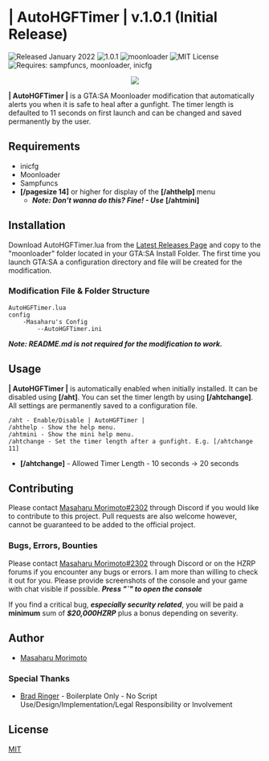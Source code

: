 # | AutoHGFTimer | v.1.0.1 (Initial Release)
![Released January 2022](https://img.shields.io/badge/release%20date-January%202022-purple)
![1.0.1](https://raster.shields.io/badge/version-v1.0.1-blue)
![moonloader](https://img.shields.io/badge/lua-moonloader-orange)
![MIT License](https://img.shields.io/badge/license-MIT-green)
![Requires: sampfuncs, moonloader, inicfg](https://img.shields.io/badge/requires-sampfuncs%20|%20moonloader%20|%20inicfg-red)

<p align="center">
<img src="https://imgur.com/jT9bNVF.png">
</p>

**| AutoHGFTimer |** is a GTA:SA Moonloader modification that automatically alerts you when it is safe to heal after a gunfight. The timer length is defaulted to 11 seconds on first launch and can be changed and saved permanently by the user.

## Requirements
- inicfg
- Moonloader
- Sampfuncs
- **[/pagesize 14]** or higher for display of the **[/ahthelp]** menu
  - ***Note: Don't wanna do this? Fine! - Use*** **[/ahtmini]**

## Installation
Download AutoHGFTimer.lua from the [Latest Releases Page](https://github.com/morimotoindustries/AutoHGFTimer/releases/) and copy to the "moonloader" folder located in your GTA:SA Install Folder. The first time you launch GTA:SA a configuration directory and file will be created for the modification.

### Modification File & Folder Structure
```
AutoHGFTimer.lua
config
    -Masaharu's Config
        --AutoHGFTimer.ini
```

***Note: README.md is not required for the modification to work.***

## Usage
**| AutoHGFTimer |** is automatically enabled when initially installed. It can be disabled using **[/aht]**. You can set the timer length by using **[/ahtchange]**. All settings are permanently saved to a configuration file.

```
/aht - Enable/Disable | AutoHGFTimer |
/ahthelp - Show the help menu.
/ahtmini - Show the mini help menu.
/ahtchange - Set the timer length after a gunfight. E.g. [/ahtchange 11]
```

- **[/ahtchange]** - Allowed Timer Length - 10 seconds -> 20 seconds

## Contributing
Please contact [Masaharu Morimoto#2302](https://litelink.at/masaharu) through Discord if you would like to contribute to this project. Pull requests are also welcome however, cannot be guaranteed to be added to the official project.

### Bugs, Errors, Bounties
Please contact [Masaharu Morimoto#2302](https://litelink.at/masaharu) through Discord or on the HZRP forums if you encounter any bugs or errors. I am more than willing to check it out for you. Please provide screenshots of the console and your game with chat visible if possible. ***Press "`" to open the console***

If you find a critical bug, ***especially security related***, you will be paid a **minimum** sum of ***$20,000HZRP*** plus a bonus depending on severity.

## Author
- [Masaharu Morimoto](https://litelink.at/masaharu)

### Special Thanks
- [Brad Ringer](https://forums.hzgaming.net/member.php/34885-Brad-Ringer) - Boilerplate Only - No Script Use/Design/Implementation/Legal Responsibility or Involvement

## License
[MIT](https://choosealicense.com/licenses/mit/)
